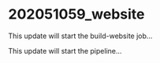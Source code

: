 # 202051059_website
This update will start the build-website job...


This update will start the pipeline...
